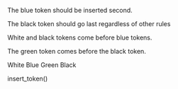 The blue token should be inserted second.

The black token should go last regardless of other rules

White and black tokens come before blue tokens.

The green token comes before the black token.


White
Blue
Green
Black


insert_token()